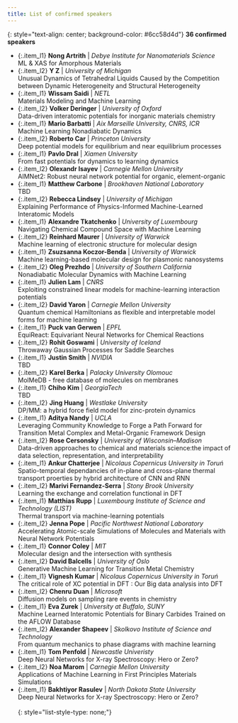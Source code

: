 ```yaml
---
title: List of confirmed speakers
---
```


<style type="text/css">
  .custom-list-style-type {
    list-style-type: square;
  }
  .item_l1 {
    font-size: 0.7em; 
    line-height: 160%; 
    border-radius: 0px; 
    padding: 10px;
    background-color: #6cc58d4d;
    margin-bottom: 0px;
    text-align: justify;
  }

  .item_l2 {
    font-size: 0.7em; 
    line-height: 160%; 
    border-radius: 0px; 
    padding: 10px;
    background-color: #e8e8e8;
    margin-bottom: 0px;
  }

</style>
{: style="text-align: center; background-color: #6cc58d4d"}
**36 confirmed speakers**

- {:.item_l1} **Nong Artrith**  | *Debye Institute for Nanomaterials Science*  
   ML & XAS for Amorphous Materials
   <br> 
- {:.item_l2} **Y	Z**  | *University of Michigan*  
   Unusual Dynamics of Tetrahedral Liquids Caused by the Competition between Dynamic Heterogeneity and Structural Heterogeneity
   <br>    
- {:.item_l1} **Wissam Saidi**  | *NETL*  
   Materials Modeling and Machine Learning
   <br>
- {:.item_l2} **Volker Deringer**      | *University of Oxford*     
   Data-driven interatomic potentials for inorganic materials chemistry
   <br>
- {:.item_l1} **Mario Barbatti**    | *Aix Marseille University, CNRS, ICR*     
   Machine Learning Nonadiabatic Dynamics
   <br>
- {:.item_l2} **Roberto Car**   | *Princeton University*  
   Deep potential models for equilibrium and near equilibrium processes
   <br>
- {:.item_l1} **Pavlo Dral**   | *Xiamen University*     
   From fast potentials for dynamics to learning dynamics
   <br> 
- {:.item_l2} **Olexandr Isayev**   | *Carnegie Mellon University*  
   AIMNet2: Robust neural network potential for organic, element-organic
   <br>
- {:.item_l1} **Matthew Carbone**   | *Brookhaven National Laboratory*    
   TBD
   <br>
- {:.item_l2} **Rebecca Lindsey**   | *University of Michigan*   
    Explaining Performance of Physics-Informed Machine-Learned Interatomic Models
    <br>
- {:.item_l1} **Alexandre Tkatchenko**   | *University of Luxembourg*  
    Navigating Chemical Compound Space with Machine Learning
    <br>
- {:.item_l2} **Reinhard Maurer**   | *University of Warwick*     
    Machine learning of electronic structure for molecular design
    <br>
- {:.item_l1} **Zsuzsanna Koczor-Benda**    | *University of Warwick*    
    Machine learning-based molecular design for plasmonic nanosystems
    <br>
- {:.item_l2} **Oleg Prezhdo**    | *University of Southern California*  
    Nonadiabatic Molecular Dynamics with Machine Learning
    <br>
- {:.item_l1} **Julien Lam**   | *CNRS*      
    Exploiting constrained linear models for machine-learning interaction potentials
    <br>
- {:.item_l2} **David Yaron**    | *Carnegie Mellon University*    
    Quantum chemical Hamiltonians as flexible and interpretable model forms for machine learning
    <br>
- {:.item_l1} **Puck van Gerwen**   | *EPFL*  
    EquiReact: Equivariant Neural Networks for Chemical Reactions
    <br>
- {:.item_l2} **Rohit Goswami**    | *University of Iceland*   
    Throwaway Gaussian Processes for Saddle Searches
    <br>
- {:.item_l1} **Justin Smith**   | *NVIDIA*      
    TBD
    <br>
- {:.item_l2} **Karel Berka**    | *Palacky University Olomouc*      
    MolMeDB - free database of molecules on membranes
- {:.item_l1} **Chiho Kim**    | *GeorgiaTech*      
    TBD
    <br>
- {:.item_l2} **Jing Huang**    | *Westlake University*      
    DP/MM: a hybrid force field model for zinc-protein dynamics
    <br>
- {:.item_l1} **Aditya Nandy**    | *UCLA*      
    Leveraging Community Knowledge to Forge a Path Forward for Transition Metal Complex and Metal-Organic Framework Design
    <br>
- {:.item_l2} **Rose Cersonsky**    | *University of Wisconsin–Madison*      
    Data-driven approaches to chemical and materials science:the impact of data selection, representation, and interpretability
    <br>
- {:.item_l1} **Ankur Chatterjee**    | *Nicolaus Copernicus University in Toruń*      
    Spatio-temporal dependancies of in-plane and cross-plane thermal transport proerties by hybrid architecture of CNN and RNN
    <br>    
- {:.item_l2} **Marivi Fernandez-Serra** | *Stony Brook University*      
    Learning the exchange and correlation functional in DFT
    <br>    
- {:.item_l1} **Matthias Rupp**    | *Luxembourg Institute of Science and Technology (LIST)*      
    Thermal transport via machine-learning potentials
    <br>   
- {:.item_l2} **Jenna Pope** | *Pacific Northwest National Laboratory*      
    Accelerating Atomic-scale Simulations of Molecules and Materials with Neural Network Potentials
    <br>   
- {:.item_l1} **Connor	Coley**    | *MIT*      
    Molecular design and the intersection with synthesis 
    <br>   
 - {:.item_l2} **David	Balcells** | *University of Oslo*      
    Generative Machine Learning for Transition Metal Chemistry
    <br>      
- {:.item_l1} **Vignesh	Kumar**    | *Nicolaus Copernicus University in Toruń*      
    The critical role of XC potential in DFT : Our Big data analysis into DFT
    <br>   
 - {:.item_l2} **Chenru	Duan** | *Microsoft*      
    Diffusion models on sampling rare events in chemistry
    <br>    
- {:.item_l1} **Eva	Zurek**    | *University at Buffalo, SUNY*      
    Machine Learned Interatomic Potentials for Binary Carbides Trained on the AFLOW Database 
    <br>   
 - {:.item_l2} **Alexander	Shapeev** | *Skolkovo Institute of Science and Technology*      
    From quantum mechanics to phase diagrams with machine learning
    <br>   
- {:.item_l1} **Tom	Penfold**    | *Newcastle Univeristy*      
    Deep Neural Networks for X-ray Spectroscopy: Hero or Zero?
    <br>   
 - {:.item_l2} **Noa	Marom** | *Carnegie Mellon University*      
    Applications of Machine Learning in First Principles Materials Simulations
    <br>  
- {:.item_l1} **Bakhtiyor	Rasulev**    | *North Dakota State University*      
    Deep Neural Networks for X-ray Spectroscopy: Hero or Zero?
    <br>   
{: style="list-style-type: none;"}


